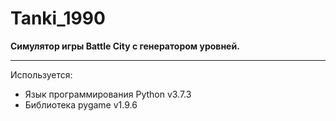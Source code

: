 # <b>Tanki_1990</b>
<b>Симулятор игры Battle City с генератором уровней.</b>
<hr>
Используется:
<ul>
  <li>Язык программирования Python v3.7.3</li>
  <li>Библиотека pygame v1.9.6</li>
</ul
